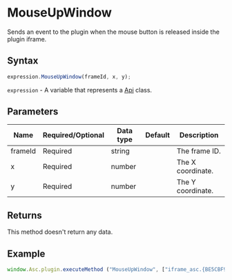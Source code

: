 # MouseUpWindow

Sends an event to the plugin when the mouse button is released inside the plugin iframe.

## Syntax

```javascript
expression.MouseUpWindow(frameId, x, y);
```

`expression` - A variable that represents a [Api](../Api.md) class.

## Parameters

| **Name** | **Required/Optional** | **Data type** | **Default** | **Description** |
| ------------- | ------------- | ------------- | ------------- | ------------- |
| frameId | Required | string |  | The frame ID. |
| x | Required | number |  | The X coordinate. |
| y | Required | number |  | The Y coordinate. |

## Returns

This method doesn't return any data.

## Example

```javascript editor-docx
window.Asc.plugin.executeMethod ("MouseUpWindow", ["iframe_asc.{BE5CBF95-C0AD-4842-B157-AC40FEDD9841}", 70, 40]);
```
